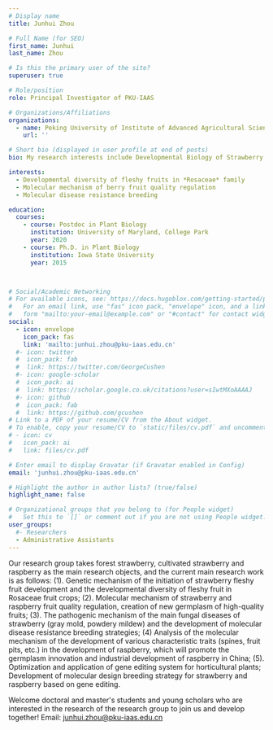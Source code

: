 ```yaml
---
# Display name
title: Junhui Zhou

# Full Name (for SEO)
first_name: Junhui
last_name: Zhou

# Is this the primary user of the site?
superuser: true

# Role/position
role: Principal Investigator of PKU-IAAS

# Organizations/Affiliations
organizations:
  - name: Peking University of Institute of Advanced Agricultural Sciences
    url: ''

# Short bio (displayed in user profile at end of posts)
bio: My research interests include Developmental Biology of Strawberry and Germplasm innovation.

interests:
  - Developmental diversity of fleshy fruits in *Rosaceae* family
  - Molecular mechanism of berry fruit quality regulation
  - Molecular disease resistance breeding

education:
  courses:
    - course: Postdoc in Plant Biology
      institution: University of Maryland, College Park
      year: 2020
    - course: Ph.D. in Plant Biology
      institution: Iowa State University
      year: 2015



# Social/Academic Networking
# For available icons, see: https://docs.hugoblox.com/getting-started/page-builder/#icons
#   For an email link, use "fas" icon pack, "envelope" icon, and a link in the
#   form "mailto:your-email@example.com" or "#contact" for contact widget.
social:
  - icon: envelope
    icon_pack: fas
    link: 'mailto:junhui.zhou@pku-iaas.edu.cn'
  #- icon: twitter
  #  icon_pack: fab
  #  link: https://twitter.com/GeorgeCushen
  #- icon: google-scholar
  #  icon_pack: ai
  #  link: https://scholar.google.co.uk/citations?user=sIwtMXoAAAAJ
  #- icon: github
  #  icon_pack: fab
  #  link: https://github.com/gcushen
# Link to a PDF of your resume/CV from the About widget.
# To enable, copy your resume/CV to `static/files/cv.pdf` and uncomment the lines below.
# - icon: cv
#   icon_pack: ai
#   link: files/cv.pdf

# Enter email to display Gravatar (if Gravatar enabled in Config)
email: 'junhui.zhou@pku-iaas.edu.cn'

# Highlight the author in author lists? (true/false)
highlight_name: false

# Organizational groups that you belong to (for People widget)
#   Set this to `[]` or comment out if you are not using People widget.
user_groups:
  #- Researchers
  - Administrative Assistants
---
```


Our research group takes forest strawberry, cultivated strawberry and raspberry as the main research objects, and the current main research work is as follows: 
(1). Genetic mechanism of the initiation of strawberry fleshy fruit development and the developmental diversity of fleshy fruit in Rosaceae fruit crops; 
(2). Molecular mechanism of strawberry and raspberry fruit quality regulation, creation of new germplasm of high-quality fruits; 
(3). The pathogenic mechanism of the main fungal diseases of strawberry (gray mold, powdery mildew) and the development of molecular disease resistance breeding strategies; 
(4) Analysis of the molecular mechanism of the development of various characteristic traits (spines, fruit pits, etc.) in the development of raspberry, which will promote the germplasm innovation and industrial development of raspberry in China; 
(5). Optimization and application of gene editing system for horticultural plants; Development of molecular design breeding strategy for strawberry and raspberry based on gene editing.

Welcome doctoral and master's students and young scholars who are interested in the research of the research group to join us and develop together!
Email: junhui.zhou@pku-iaas.edu.cn
